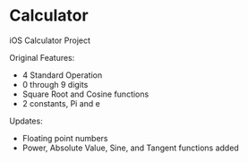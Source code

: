 # Calculator

iOS Calculator Project

Original Features:
- 4 Standard Operation
- 0 through 9 digits
- Square Root and Cosine functions
- 2 constants, Pi and e

Updates:
- Floating point numbers
- Power, Absolute Value, Sine, and Tangent functions added
